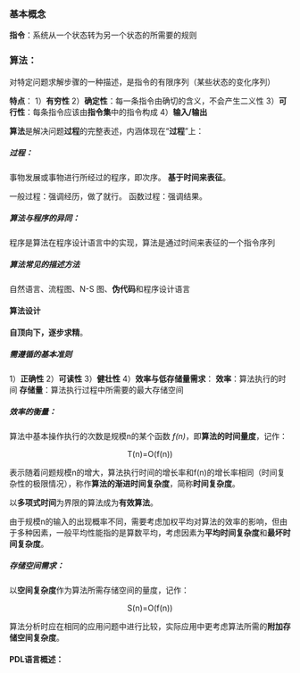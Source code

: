 ### 基本概念  
**指令**：系统从一个状态转为另一个状态的所需要的规则

### 算法：
对特定问题求解步骤的一种描述，是指令的有限序列（某些状态的变化序列）

**特点**：
1）**有穷性**
2）**确定性**：每一条指令由确切的含义，不会产生二义性
3）**可行性**：每条指令应该由**指令集**中的指令构成
4）**输入/输出**

**算法**是解决问题**过程**的完整表述，内涵体现在“**过程**”上：

##### 过程：
事物发展或事物进行所经过的程序，即次序。
**基于时间来表征**。

一般过程：强调经历，做了就行。
函数过程：强调结果。

##### 算法与程序的异同：
程序是算法在程序设计语言中的实现，算法是通过时间来表征的一个指令序列

##### 算法常见的描述方法
自然语言、流程图、N-S 图、**伪代码**和程序设计语言

#### 算法设计
**自顶向下，逐步求精**。

##### 需遵循的基本准则
1）**正确性**
2）**可读性**
3）**健壮性**
4）**效率与低存储量需求**：
**效率**：算法执行的时间 
**存储量**：算法执行过程中所需要的最大存储空间


##### 效率的衡量：
算法中基本操作执行的次数是规模n的某个函数 *f(n)*，即**算法的时间量度**，记作：

<center> T(n)=O(f(n)) </center>

表示随着问题规模n的增大，算法执行时间的增长率和f(n)的增长率相同（时间复杂性的极限情况），称作**算法的渐进时间复杂度**，简称**时间复杂度**。

以**多项式时间**为界限的算法成为**有效算法**。

由于规模n的输入的出现概率不同，需要考虑加权平均对算法的效率的影响，但由于多种因素，一般平均性能指的是算数平均，考虑因素为**平均时间复杂度**和**最坏时间复杂度**。

##### 存储空间需求：
以**空间复杂度**作为算法所需存储空间的量度，记作：

<center> S(n)=O(f(n)) </center>


算法分析时应在相同的应用问题中进行比较，实际应用中更考虑算法所需的**附加存储空间复杂度**。



#### PDL语言概述：








